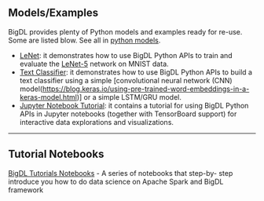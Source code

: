 
## **Models/Examples**

BigDL provides plenty of Python models and examples ready for re-use. Some are listed blow. See all in [python models](https://github.com/intel-analytics/BigDL/tree/master/pyspark/bigdl/models/).

   * [LeNet](https://github.com/intel-analytics/BigDL/tree/master/pyspark/bigdl/models/lenet): it demonstrates how to use BigDL Python APIs to train and evaluate the [LeNet-5](http://yann.lecun.com/exdb/lenet/) network on MNIST data.
   * [Text Classifier](https://github.com/intel-analytics/BigDL/tree/master/pyspark/bigdl/models/textclassifier):  it demonstrates how to use BigDL Python APIs to build a text classifier using a simple [convolutional neural network (CNN) model(https://blog.keras.io/using-pre-trained-word-embeddings-in-a-keras-model.html)] or a simple LSTM/GRU model.
   * [Jupyter Notebook Tutorial](https://github.com/intel-analytics/BigDL/blob/branch-0.1/pyspark/example/tutorial/simple_text_classification/text_classfication.ipynb): it contains a tutorial for using BigDL Python APIs in Jupyter notebooks (together with TensorBoard support) for interactive data explorations and visualizations.

---
## **Tutorial Notebooks**
 [BigDL Tutorials Notebooks](https://github.com/intel-analytics/BigDL-Tutorials) - A series of notebooks that step-by- step introduce you how to do data science on Apache Spark and BigDL framework

